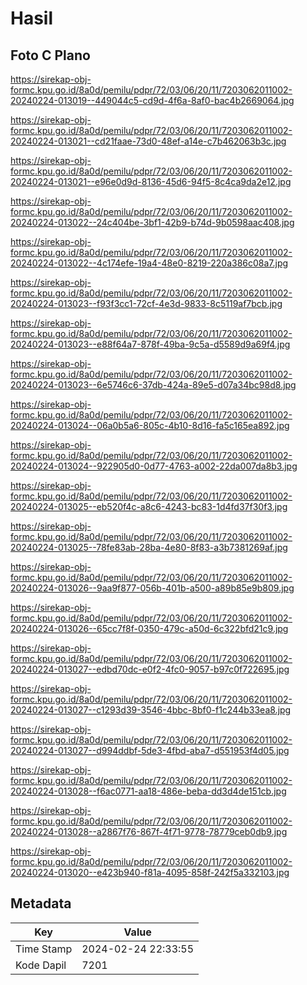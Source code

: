 # Hasil

## Foto C Plano

https://sirekap-obj-formc.kpu.go.id/8a0d/pemilu/pdpr/72/03/06/20/11/7203062011002-20240224-013019--449044c5-cd9d-4f6a-8af0-bac4b2669064.jpg

https://sirekap-obj-formc.kpu.go.id/8a0d/pemilu/pdpr/72/03/06/20/11/7203062011002-20240224-013021--cd21faae-73d0-48ef-a14e-c7b462063b3c.jpg

https://sirekap-obj-formc.kpu.go.id/8a0d/pemilu/pdpr/72/03/06/20/11/7203062011002-20240224-013021--e96e0d9d-8136-45d6-94f5-8c4ca9da2e12.jpg

https://sirekap-obj-formc.kpu.go.id/8a0d/pemilu/pdpr/72/03/06/20/11/7203062011002-20240224-013022--24c404be-3bf1-42b9-b74d-9b0598aac408.jpg

https://sirekap-obj-formc.kpu.go.id/8a0d/pemilu/pdpr/72/03/06/20/11/7203062011002-20240224-013022--4c174efe-19a4-48e0-8219-220a386c08a7.jpg

https://sirekap-obj-formc.kpu.go.id/8a0d/pemilu/pdpr/72/03/06/20/11/7203062011002-20240224-013023--f93f3cc1-72cf-4e3d-9833-8c5119af7bcb.jpg

https://sirekap-obj-formc.kpu.go.id/8a0d/pemilu/pdpr/72/03/06/20/11/7203062011002-20240224-013023--e88f64a7-878f-49ba-9c5a-d5589d9a69f4.jpg

https://sirekap-obj-formc.kpu.go.id/8a0d/pemilu/pdpr/72/03/06/20/11/7203062011002-20240224-013023--6e5746c6-37db-424a-89e5-d07a34bc98d8.jpg

https://sirekap-obj-formc.kpu.go.id/8a0d/pemilu/pdpr/72/03/06/20/11/7203062011002-20240224-013024--06a0b5a6-805c-4b10-8d16-fa5c165ea892.jpg

https://sirekap-obj-formc.kpu.go.id/8a0d/pemilu/pdpr/72/03/06/20/11/7203062011002-20240224-013024--922905d0-0d77-4763-a002-22da007da8b3.jpg

https://sirekap-obj-formc.kpu.go.id/8a0d/pemilu/pdpr/72/03/06/20/11/7203062011002-20240224-013025--eb520f4c-a8c6-4243-bc83-1d4fd37f30f3.jpg

https://sirekap-obj-formc.kpu.go.id/8a0d/pemilu/pdpr/72/03/06/20/11/7203062011002-20240224-013025--78fe83ab-28ba-4e80-8f83-a3b7381269af.jpg

https://sirekap-obj-formc.kpu.go.id/8a0d/pemilu/pdpr/72/03/06/20/11/7203062011002-20240224-013026--9aa9f877-056b-401b-a500-a89b85e9b809.jpg

https://sirekap-obj-formc.kpu.go.id/8a0d/pemilu/pdpr/72/03/06/20/11/7203062011002-20240224-013026--65cc7f8f-0350-479c-a50d-6c322bfd21c9.jpg

https://sirekap-obj-formc.kpu.go.id/8a0d/pemilu/pdpr/72/03/06/20/11/7203062011002-20240224-013027--edbd70dc-e0f2-4fc0-9057-b97c0f722695.jpg

https://sirekap-obj-formc.kpu.go.id/8a0d/pemilu/pdpr/72/03/06/20/11/7203062011002-20240224-013027--c1293d39-3546-4bbc-8bf0-f1c244b33ea8.jpg

https://sirekap-obj-formc.kpu.go.id/8a0d/pemilu/pdpr/72/03/06/20/11/7203062011002-20240224-013027--d994ddbf-5de3-4fbd-aba7-d551953f4d05.jpg

https://sirekap-obj-formc.kpu.go.id/8a0d/pemilu/pdpr/72/03/06/20/11/7203062011002-20240224-013028--f6ac0771-aa18-486e-beba-dd3d4de151cb.jpg

https://sirekap-obj-formc.kpu.go.id/8a0d/pemilu/pdpr/72/03/06/20/11/7203062011002-20240224-013028--a2867f76-867f-4f71-9778-78779ceb0db9.jpg

https://sirekap-obj-formc.kpu.go.id/8a0d/pemilu/pdpr/72/03/06/20/11/7203062011002-20240224-013020--e423b940-f81a-4095-858f-242f5a332103.jpg


## Metadata

| Key        | Value               |
| ---------- | ------------------- |
| Time Stamp | 2024-02-24 22:33:55 |
| Kode Dapil | 7201                |



